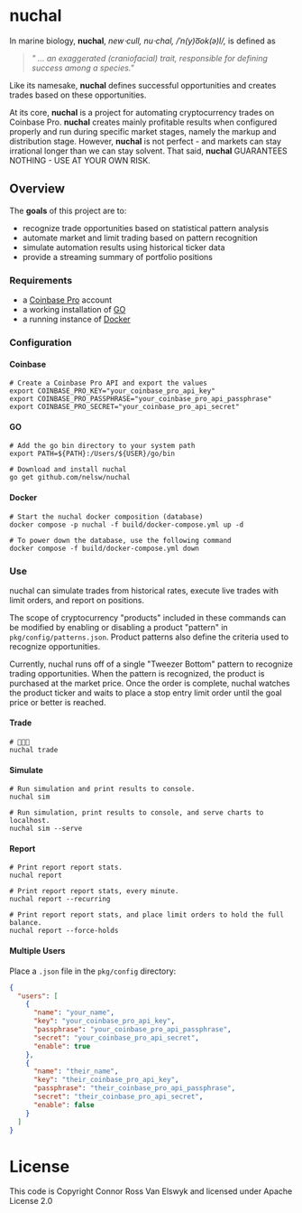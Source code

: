 # nuchal
In marine biology, **nuchal**, *new⋅cull, nu⋅chal, /ˈn(y)o͞ok(ə)l/,* is defined as 
> *" ... an exaggerated (craniofacial) trait, responsible for defining success among a species."*

Like its namesake, **nuchal** defines successful opportunities and creates trades based on these opportunities. 

At its core, **nuchal** is a project for automating cryptocurrency trades on Coinbase Pro. **nuchal** creates mainly 
profitable results when configured properly and run during specific market stages, namely the markup and distribution 
stage. However, **nuchal** is not perfect - and markets can stay irrational longer than we can stay solvent. That said, 
**nuchal** GUARANTEES NOTHING - USE AT YOUR OWN RISK.

## Overview
The **goals** of this project are to:
- recognize trade opportunities based on statistical pattern analysis
- automate market and limit trading based on pattern recognition
- simulate automation results using historical ticker data
- provide a streaming summary of portfolio positions

### Requirements
- a [Coinbase Pro][1] account
- a working installation of [GO][2]
- a running instance of [Docker][3]

### Configuration

#### Coinbase
```shell
# Create a Coinbase Pro API and export the values
export COINBASE_PRO_KEY="your_coinbase_pro_api_key"
export COINBASE_PRO_PASSPHRASE="your_coinbase_pro_api_passphrase"
export COINBASE_PRO_SECRET="your_coinbase_pro_api_secret"
```

#### GO
```shell****
# Add the go bin directory to your system path
export PATH=${PATH}:/Users/${USER}/go/bin

# Download and install nuchal 
go get github.com/nelsw/nuchal
```

#### Docker
```shell
# Start the nuchal docker composition (database)
docker compose -p nuchal -f build/docker-compose.yml up -d

# To power down the database, use the following command
docker compose -f build/docker-compose.yml down
```

### Use
nuchal can simulate trades from historical rates, execute live trades with limit orders, and report on positions.

The scope of cryptocurrency "products" included in these commands can be modified by enabling or disabling a product
"pattern" in `pkg/config/patterns.json`. Product patterns also define the criteria used to recognize opportunities.   

Currently, nuchal runs off of a single "Tweezer Bottom" pattern to recognize trading opportunities. When the pattern is
recognized, the product is purchased at the market price. Once the order is complete, nuchal watches the product ticker 
and waits to place a stop entry limit order until the goal price or better is reached.

#### Trade
```shell
# 💎👐🏻
nuchal trade
```

#### Simulate
```shell
# Run simulation and print results to console.
nuchal sim

# Run simulation, print results to console, and serve charts to localhost.
nuchal sim --serve
```

#### Report
```shell
# Print report report stats.
nuchal report

# Print report report stats, every minute.
nuchal report --recurring

# Print report report stats, and place limit orders to hold the full balance.
nuchal report --force-holds
```

#### Multiple Users
Place a `.json` file in the `pkg/config` directory:
```json
{
  "users": [
    {
      "name": "your_name",
      "key": "your_coinbase_pro_api_key",
      "passphrase": "your_coinbase_pro_api_passphrase",
      "secret": "your_coinbase_pro_api_secret",
      "enable": true
    },
    {
      "name": "their_name",
      "key": "their_coinbase_pro_api_key",
      "passphrase": "their_coinbase_pro_api_passphrase",
      "secret": "their_coinbase_pro_api_secret",
      "enable": false
    }
  ]
}
```

# License
This code is Copyright Connor Ross Van Elswyk and licensed under Apache License 2.0

[1]: https://pro.coinbase.com
[2]: https://golang.org/
[3]: https://www.docker.com/
